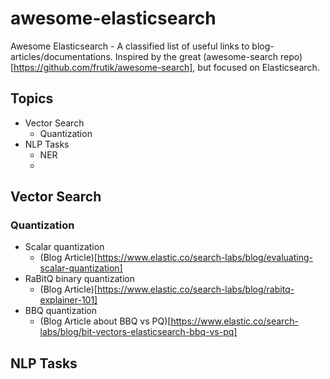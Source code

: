 # awesome-elasticsearch
Awesome Elasticsearch - A classified list of useful links to blog-articles/documentations.
Inspired by the great (awesome-search repo)[https://github.com/frutik/awesome-search], but focused on Elasticsearch.

## Topics

* Vector Search
  * Quantization
* NLP Tasks
  * NER
  * 

## Vector Search

### Quantization
* Scalar quantization
  * (Blog Article)[https://www.elastic.co/search-labs/blog/evaluating-scalar-quantization]
* RaBitQ binary quantization
  * (Blog Article)[https://www.elastic.co/search-labs/blog/rabitq-explainer-101]
* BBQ quantization
  * (Blog Article about BBQ vs PQ)[https://www.elastic.co/search-labs/blog/bit-vectors-elasticsearch-bbq-vs-pq]

## NLP Tasks

